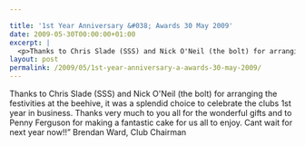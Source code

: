 ```yaml
---

title: '1st Year Anniversary &#038; Awards 30 May 2009'
date: 2009-05-30T00:00:00+01:00
excerpt: |
  <p>Thanks to Chris Slade (SSS) and Nick O'Neil (the bolt) for arranging the festivities at the beehive, it was a splendid choice to celebrate the clubs 1st year in business. Thanks very much to you all for the wonderful gifts and to Penny Ferguson for making a fantastic cake for us all to enjoy. Cant wait for next year now!!" Brendan Ward, Club Chairman</p>
layout: post
permalink: /2009/05/1st-year-anniversary-a-awards-30-may-2009/
---
```

Thanks to Chris Slade (SSS) and Nick O'Neil (the bolt) for arranging the festivities at the beehive, it was a splendid choice to celebrate the clubs 1st year in business. Thanks very much to you all for the wonderful gifts and to Penny Ferguson for making a fantastic cake for us all to enjoy. Cant wait for next year now!!&#8221; Brendan Ward, Club Chairman
